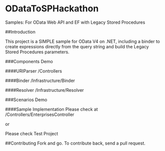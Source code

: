 # ODataToSPHackathon
Samples: For OData Web API and EF with Legacy Stored Procedures

##Introduction

This project is a SIMPLE sample for OData V4 on .NET, including a binder to create expressions directly from the query string and build the Legacy Stored Procedures parameters.

###Components Demo

####URIParser
/Controllers

####Binder
/Infrastructure/Binder

####Resolver
/Infrastructure/Resolver

###Scenarios Demo

####Sample Implementation
Please check at /Controllers/EnterprisesController

or

Please check Test Project

##Contributing
Fork and go. To contribute back, send a pull request.
